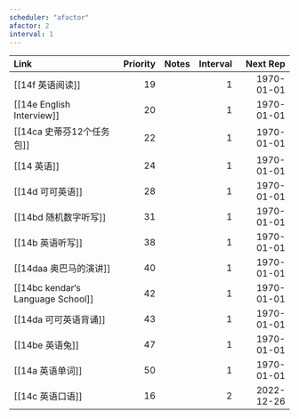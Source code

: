 ```yaml
---
scheduler: "afactor"
afactor: 2
interval: 1
---
```

| Link                              | Priority | Notes | Interval |   Next Rep |
| :-------------------------------- | -------: | :---- | -------: | ---------: |
| [[14f 英语阅读]]                      |       19 |       |        1 | 1970-01-01 |
| [[14e English Interview]]         |       20 |       |        1 | 1970-01-01 |
| [[14ca 史蒂芬12个任务包]]                |       22 |       |        1 | 1970-01-01 |
| [[14 英语]]                         |       24 |       |        1 | 1970-01-01 |
| [[14d 可可英语]]                      |       28 |       |        1 | 1970-01-01 |
| [[14bd 随机数字听写]]                   |       31 |       |        1 | 1970-01-01 |
| [[14b 英语听写]]                      |       38 |       |        1 | 1970-01-01 |
| [[14daa 奥巴马的演讲]]                  |       40 |       |        1 | 1970-01-01 |
| [[14bc kendar‘s Language School]] |       42 |       |        1 | 1970-01-01 |
| [[14da 可可英语背诵]]                   |       43 |       |        1 | 1970-01-01 |
| [[14be 英语兔]]                      |       47 |       |        1 | 1970-01-01 |
| [[14a 英语单词]]                      |       50 |       |        1 | 1970-01-01 |
| [[14c 英语口语]]                      |       16 |       |        2 | 2022-12-26 |